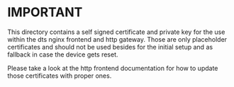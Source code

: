# IMPORTANT

This directory contains a self signed certificate and private key for the use within the dts nginx frontend and http gateway.
Those are only placeholder certificates and should not be used besides for the initial setup and as fallback in case the device gets reset.

Please take a look at the http frontend documentation for how to update those certificates with proper ones.
